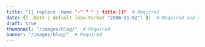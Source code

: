 ```yaml
---
title: "{{ replace .Name "-" " " | title }}"  # Required
date: {{ .Date | default (now.Format "2006-01-02") }}  # Required and defaults to today's date
draft: true
thumbnail: "/images/blog/"  # Required
banner: "/images/blog/"  # Required
---
```

